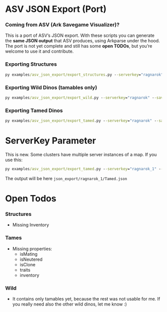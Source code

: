 # ASV JSON Export (Port)

### Coming from ASV (Ark Savegame Visualizer)?
This is a port of ASV’s JSON export. With these scripts you can generate the **same JSON output** that ASV produces, using Arkparse under the hood.  
The port is not yet complete and still has some **open TODOs**, but you’re welcome to use it and contribute.


### Exporting Structures
```cmd
py examples/asv_json_export/export_structures.py --serverkey="ragnarok" --savegame="temp/Ragnarok_WP/Ragnarok_WP.ark" --output="json_exports"
```

### Exporting Wild Dinos (tamables only)
```cmd
py examples/asv_json_export/export_wild.py --serverkey="ragnarok" --savegame="temp/Ragnarok_WP/Ragnarok_WP.ark" --output="json_exports"
```

### Exporting Tamed Dinos
```cmd
py examples/asv_json_export/export_tamed.py --serverkey="ragnarok" --savegame="temp/Ragnarok_WP/Ragnarok_WP.ark" --output="json_exports"
```

# ServerKey Parameter
This is new. Some clusters have multiple server instances of a map. If you use this:
```cmd
py examples/asv_json_export/export_tamed.py --serverkey="ragnarok_1" --savegame="temp/Ragnarok1/Ragnarok_WP/Ragnarok_WP.ark" --output="json_exports"
```
The output will be here `json_export/ragnarok_1/Tamed.json`

# Open Todos
### Structures
- Missing Inventory

### Tames
- Missing properties: 
  - isMating
  - isNeutered
  - isClone
  - traits
  - inventory

### Wild
- It contains only tamables yet, because the rest was not usable for me. If you really need also the other wild dinos, let me know :)